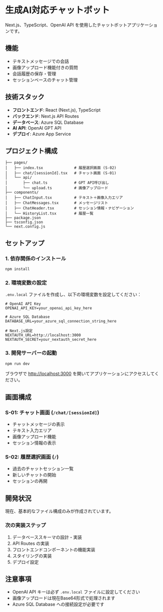 # 生成AI対応チャットボット

Next.js、TypeScript、OpenAI API を使用したチャットボットアプリケーションです。

## 機能

- テキストメッセージでの会話
- 画像アップロード機能付きの質問
- 会話履歴の保存・管理
- セッションベースのチャット管理

## 技術スタック

- **フロントエンド**: React (Next.js), TypeScript
- **バックエンド**: Next.js API Routes
- **データベース**: Azure SQL Database
- **AI API**: OpenAI GPT API
- **デプロイ**: Azure App Service

## プロジェクト構成

```
├── pages/
│   ├── index.tsx              # 履歴選択画面 (S-02)
│   ├── chat/[sessionId].tsx   # チャット画面 (S-01)
│   └── api/
│       ├── chat.ts            # GPT API呼び出し
│       └── upload.ts          # 画像アップロード
├── components/
│   ├── ChatInput.tsx          # テキスト＋画像入力エリア
│   ├── ChatMessages.tsx       # メッセージリスト
│   ├── ChatHeader.tsx         # セッション情報・ナビゲーション
│   └── HistoryList.tsx        # 履歴一覧
├── package.json
├── tsconfig.json
└── next.config.js
```

## セットアップ

### 1. 依存関係のインストール

```bash
npm install
```

### 2. 環境変数の設定

`.env.local` ファイルを作成し、以下の環境変数を設定してください：

```env
# OpenAI API Key
OPENAI_API_KEY=your_openai_api_key_here

# Azure SQL Database
DATABASE_URL=your_azure_sql_connection_string_here

# Next.js設定
NEXTAUTH_URL=http://localhost:3000
NEXTAUTH_SECRET=your_nextauth_secret_here
```

### 3. 開発サーバーの起動

```bash
npm run dev
```

ブラウザで [http://localhost:3000](http://localhost:3000) を開いてアプリケーションにアクセスしてください。

## 画面構成

### S-01: チャット画面 (`/chat/[sessionId]`)
- チャットメッセージの表示
- テキスト入力エリア
- 画像アップロード機能
- セッション情報の表示

### S-02: 履歴選択画面 (`/`)
- 過去のチャットセッション一覧
- 新しいチャットの開始
- セッションの再開

## 開発状況

現在、基本的なファイル構成のみが作成されています。

### 次の実装ステップ
1. データベーススキーマの設計・実装
2. API Routes の実装
3. フロントエンドコンポーネントの機能実装
4. スタイリングの実装
5. デプロイ設定

## 注意事項

- OpenAI API キーは必ず `.env.local` ファイルに設定してください
- 画像アップロードは現在Base64形式で処理されます
- Azure SQL Database への接続設定が必要です